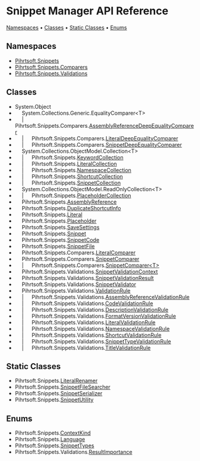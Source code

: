 # Snippet Manager API Reference

[Namespaces](#namespaces) &#x2022; [Classes](#classes) &#x2022; [Static Classes](#static-classes) &#x2022; [Enums](#enums)

## Namespaces

* [Pihrtsoft.Snippets](Pihrtsoft/Snippets/README.md)
* [Pihrtsoft.Snippets.Comparers](Pihrtsoft/Snippets/Comparers/README.md)
* [Pihrtsoft.Snippets.Validations](Pihrtsoft/Snippets/Validations/README.md)

## Classes

* System\.Object
* &emsp; System\.Collections\.Generic\.EqualityComparer\<T>
* &emsp; \| &emsp; Pihrtsoft\.Snippets\.Comparers\.[AssemblyReferenceDeepEqualityComparer](Pihrtsoft/Snippets/Comparers/AssemblyReferenceDeepEqualityComparer/README.md)
* &emsp; \| &emsp; Pihrtsoft\.Snippets\.Comparers\.[LiteralDeepEqualityComparer](Pihrtsoft/Snippets/Comparers/LiteralDeepEqualityComparer/README.md)
* &emsp; \| &emsp; Pihrtsoft\.Snippets\.Comparers\.[SnippetDeepEqualityComparer](Pihrtsoft/Snippets/Comparers/SnippetDeepEqualityComparer/README.md)
* &emsp; System\.Collections\.ObjectModel\.Collection\<T>
* &emsp; \| &emsp; Pihrtsoft\.Snippets\.[KeywordCollection](Pihrtsoft/Snippets/KeywordCollection/README.md)
* &emsp; \| &emsp; Pihrtsoft\.Snippets\.[LiteralCollection](Pihrtsoft/Snippets/LiteralCollection/README.md)
* &emsp; \| &emsp; Pihrtsoft\.Snippets\.[NamespaceCollection](Pihrtsoft/Snippets/NamespaceCollection/README.md)
* &emsp; \| &emsp; Pihrtsoft\.Snippets\.[ShortcutCollection](Pihrtsoft/Snippets/ShortcutCollection/README.md)
* &emsp; \| &emsp; Pihrtsoft\.Snippets\.[SnippetCollection](Pihrtsoft/Snippets/SnippetCollection/README.md)
* &emsp; System\.Collections\.ObjectModel\.ReadOnlyCollection\<T>
* &emsp; \| &emsp; Pihrtsoft\.Snippets\.[PlaceholderCollection](Pihrtsoft/Snippets/PlaceholderCollection/README.md)
* &emsp; Pihrtsoft\.Snippets\.[AssemblyReference](Pihrtsoft/Snippets/AssemblyReference/README.md)
* &emsp; Pihrtsoft\.Snippets\.[DuplicateShortcutInfo](Pihrtsoft/Snippets/DuplicateShortcutInfo/README.md)
* &emsp; Pihrtsoft\.Snippets\.[Literal](Pihrtsoft/Snippets/Literal/README.md)
* &emsp; Pihrtsoft\.Snippets\.[Placeholder](Pihrtsoft/Snippets/Placeholder/README.md)
* &emsp; Pihrtsoft\.Snippets\.[SaveSettings](Pihrtsoft/Snippets/SaveSettings/README.md)
* &emsp; Pihrtsoft\.Snippets\.[Snippet](Pihrtsoft/Snippets/Snippet/README.md)
* &emsp; Pihrtsoft\.Snippets\.[SnippetCode](Pihrtsoft/Snippets/SnippetCode/README.md)
* &emsp; Pihrtsoft\.Snippets\.[SnippetFile](Pihrtsoft/Snippets/SnippetFile/README.md)
* &emsp; Pihrtsoft\.Snippets\.Comparers\.[LiteralComparer](Pihrtsoft/Snippets/Comparers/LiteralComparer/README.md)
* &emsp; Pihrtsoft\.Snippets\.Comparers\.[SnippetComparer](Pihrtsoft/Snippets/Comparers/SnippetComparer/README.md)
* &emsp; \| &emsp; Pihrtsoft\.Snippets\.Comparers\.[SnippetComparer\<T>](Pihrtsoft/Snippets/Comparers/SnippetComparer-1/README.md)
* &emsp; Pihrtsoft\.Snippets\.Validations\.[SnippetValidationContext](Pihrtsoft/Snippets/Validations/SnippetValidationContext/README.md)
* &emsp; Pihrtsoft\.Snippets\.Validations\.[SnippetValidationResult](Pihrtsoft/Snippets/Validations/SnippetValidationResult/README.md)
* &emsp; Pihrtsoft\.Snippets\.Validations\.[SnippetValidator](Pihrtsoft/Snippets/Validations/SnippetValidator/README.md)
* &emsp; Pihrtsoft\.Snippets\.Validations\.[ValidationRule](Pihrtsoft/Snippets/Validations/ValidationRule/README.md)
* &emsp; \| &emsp; Pihrtsoft\.Snippets\.Validations\.[AssemblyReferenceValidationRule](Pihrtsoft/Snippets/Validations/AssemblyReferenceValidationRule/README.md)
* &emsp; \| &emsp; Pihrtsoft\.Snippets\.Validations\.[CodeValidationRule](Pihrtsoft/Snippets/Validations/CodeValidationRule/README.md)
* &emsp; \| &emsp; Pihrtsoft\.Snippets\.Validations\.[DescriptionValidationRule](Pihrtsoft/Snippets/Validations/DescriptionValidationRule/README.md)
* &emsp; \| &emsp; Pihrtsoft\.Snippets\.Validations\.[FormatVersionValidationRule](Pihrtsoft/Snippets/Validations/FormatVersionValidationRule/README.md)
* &emsp; \| &emsp; Pihrtsoft\.Snippets\.Validations\.[LiteralValidationRule](Pihrtsoft/Snippets/Validations/LiteralValidationRule/README.md)
* &emsp; \| &emsp; Pihrtsoft\.Snippets\.Validations\.[NamespaceValidationRule](Pihrtsoft/Snippets/Validations/NamespaceValidationRule/README.md)
* &emsp; \| &emsp; Pihrtsoft\.Snippets\.Validations\.[ShortcutValidationRule](Pihrtsoft/Snippets/Validations/ShortcutValidationRule/README.md)
* &emsp; \| &emsp; Pihrtsoft\.Snippets\.Validations\.[SnippetTypeValidationRule](Pihrtsoft/Snippets/Validations/SnippetTypeValidationRule/README.md)
* &emsp; \| &emsp; Pihrtsoft\.Snippets\.Validations\.[TitleValidationRule](Pihrtsoft/Snippets/Validations/TitleValidationRule/README.md)

## Static Classes

* Pihrtsoft\.Snippets\.[LiteralRenamer](Pihrtsoft/Snippets/LiteralRenamer/README.md)
* Pihrtsoft\.Snippets\.[SnippetFileSearcher](Pihrtsoft/Snippets/SnippetFileSearcher/README.md)
* Pihrtsoft\.Snippets\.[SnippetSerializer](Pihrtsoft/Snippets/SnippetSerializer/README.md)
* Pihrtsoft\.Snippets\.[SnippetUtility](Pihrtsoft/Snippets/SnippetUtility/README.md)

## Enums

* Pihrtsoft\.Snippets\.[ContextKind](Pihrtsoft/Snippets/ContextKind/README.md)
* Pihrtsoft\.Snippets\.[Language](Pihrtsoft/Snippets/Language/README.md)
* Pihrtsoft\.Snippets\.[SnippetTypes](Pihrtsoft/Snippets/SnippetTypes/README.md)
* Pihrtsoft\.Snippets\.Validations\.[ResultImportance](Pihrtsoft/Snippets/Validations/ResultImportance/README.md)
